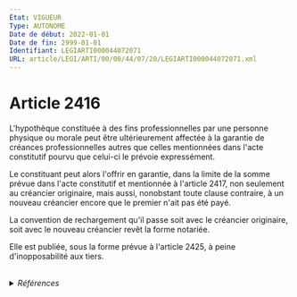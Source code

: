 ```yaml
---
État: VIGUEUR
Type: AUTONOME
Date de début: 2022-01-01
Date de fin: 2999-01-01
Identifiant: LEGIARTI000044072071
URL: article/LEGI/ARTI/00/00/44/07/20/LEGIARTI000044072071.xml
---
```


<h1>Article 2416</h1>

L'hypothèque constituée à des fins professionnelles par une personne physique ou
morale peut être ultérieurement affectée à la garantie de créances
professionnelles autres que celles mentionnées dans l'acte constitutif pourvu
que celui-ci le prévoie expressément.<br />

Le constituant peut alors l'offrir en garantie, dans la limite de la somme
prévue dans l'acte constitutif et mentionnée à l'article 2417, non seulement au
créancier originaire, mais aussi, nonobstant toute clause contraire, à un
nouveau créancier encore que le premier n'ait pas été payé.<br />

La convention de rechargement qu'il passe soit avec le créancier originaire,
soit avec le nouveau créancier revêt la forme notariée.<br />

Elle est publiée, sous la forme prévue à l'article 2425, à peine
d'inopposabilité aux tiers.<br />

<div><br /></div>


<details>
  <summary><em>Références</em></summary>

  <h2>Articles faisant référence à l'article</h2>
  
  <ul>
    <li>
      <a href="https://legal.tricoteuses.fr//redirection/LEGIARTI000006449708?vers=git&vers=legifrance">Code civil - article 2425 AUTONOME MODIFIE, en vigueur du 2006-03-24 au 2007-01-01</a> CITATION cible
    </li>
    <li>
      <a href="https://legal.tricoteuses.fr//redirection/LEGIARTI000044071937?vers=git&vers=legifrance">Code civil - article 2435 AUTONOME VIGUEUR, en vigueur depuis le 2022-01-01</a> CITATION source
    </li>
    <li>
      <a href="https://legal.tricoteuses.fr//redirection/LEGIARTI000006449709?vers=git&vers=legifrance">Code civil - article 2425 AUTONOME MODIFIE, en vigueur du 2007-01-01 au 2013-01-01</a> CITATION cible
    </li>
    <li>
      <a href="https://legal.tricoteuses.fr//redirection/LEGIARTI000044072012?vers=git&vers=legifrance">Code civil - article 2425 AUTONOME VIGUEUR, en vigueur depuis le 2022-01-01</a> CITATION cible
    </li>
    <li>
      <a href="https://legal.tricoteuses.fr//redirection/LEGIARTI000022336277?vers=git&vers=legifrance">Code civil - article 2425 AUTONOME MODIFIE, en vigueur du 2013-01-01 au 2022-01-01</a> CITATION cible
    </li>
    <li>
      <a href="https://legal.tricoteuses.fr//redirection/LEGIARTI000044045556?vers=git&vers=legifrance">Ordonnance n° 2021-1192 du 15 septembre 2021 portant réforme du droit des sûretés - article 19 ENTIEREMENT_MODIF</a> MODIFIE source
    </li>
    <li>
      <a href="https://legal.tricoteuses.fr//redirection/LEGIARTI000044045526?vers=git&vers=legifrance">Ordonnance n° 2021-1192 du 15 septembre 2021 portant réforme du droit des sûretés - article 15 ENTIEREMENT_MODIF</a> MODIFIE source
    </li>
    <li>
      <a href="https://legal.tricoteuses.fr//redirection/LEGIARTI000044072063?vers=git&vers=legifrance">Code civil - article 2417 AUTONOME VIGUEUR, en vigueur depuis le 2022-01-01</a> CITATION cible
    </li>
    <li>
      <a href="https://legal.tricoteuses.fr//redirection/LEGIARTI000006449570?vers=git&vers=legifrance">Code civil - article 2417 AUTONOME TRANSFERE, en vigueur du 2006-03-24 au 2022-01-01</a> CITATION cible
    </li>
  </ul>
  
  <h2>Références faites par l'article</h2>
  
  <ul>
    <li>
      CODIFICATION source Loi 1804-03-19
    </li>
    <li>
      2021-09-15 MODIFIE cible <a href="https://legal.tricoteuses.fr//redirection/LEGIARTI000044045526?vers=git&vers=legifrance">Ordonnance n° 2021-1192 du 15 septembre 2021 portant réforme du droit des sûretés - article 15 ENTIEREMENT_MODIF</a>
    </li>
    <li>
      2021-09-15 MODIFIE cible <a href="https://legal.tricoteuses.fr//redirection/LEGIARTI000044045556?vers=git&vers=legifrance">Ordonnance n° 2021-1192 du 15 septembre 2021 portant réforme du droit des sûretés - article 19 ENTIEREMENT_MODIF</a>
    </li>
    <li>
      2999-01-01 CONCORDE cible <a href="https://legal.tricoteuses.fr//redirection/LEGIARTI000006446158?vers=git&vers=legifrance">Code civil - article 2127 AUTONOME TRANSFERE, en vigueur du 1804-03-21 au 2006-03-24</a>
    </li>
    <li>
      2999-01-01 CONCORDANCE source <a href="https://legal.tricoteuses.fr//redirection/LEGIARTI000006446158?vers=git&vers=legifrance">Code civil - article 2127 AUTONOME TRANSFERE, en vigueur du 1804-03-21 au 2006-03-24</a>
    </li>
    <li>
      2999-01-01 CITATION cible <a href="https://legal.tricoteuses.fr//redirection/LEGIARTI000020616141?vers=git&vers=legifrance">Code civil - article 2388 AUTONOME MODIFIE, en vigueur du 2009-05-14 au 2022-01-01</a>
    </li>
    <li>
      2999-01-01 CITATION source <a href="https://legal.tricoteuses.fr//redirection/LEGIARTI000006449570?vers=git&vers=legifrance">Code civil - article 2417 AUTONOME TRANSFERE, en vigueur du 2006-03-24 au 2022-01-01</a>
    </li>
    <li>
      2999-01-01 CITATION cible <a href="https://legal.tricoteuses.fr//redirection/LEGIARTI000044072012?vers=git&vers=legifrance">Code civil - article 2425 AUTONOME VIGUEUR, en vigueur depuis le 2022-01-01</a>
    </li>
    <li>
      2999-01-01 CITATION cible <a href="https://legal.tricoteuses.fr//redirection/LEGIARTI000044071980?vers=git&vers=legifrance">Code civil - article 2429 AUTONOME VIGUEUR, en vigueur depuis le 2022-01-01</a>
    </li>
    <li>
      2999-01-01 CITATION cible <a href="https://legal.tricoteuses.fr//redirection/LEGIARTI000044071937?vers=git&vers=legifrance">Code civil - article 2435 AUTONOME VIGUEUR, en vigueur depuis le 2022-01-01</a>
    </li>
  </ul>
</details>
